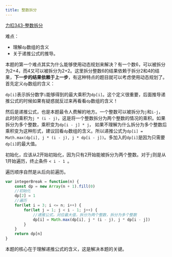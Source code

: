 ```yaml
---
title: 整数拆分
---
```

[力扣343-整数拆分](https://leetcode.cn/problems/integer-break/)

难点：
- 理解`dp`数组的含义
- 关于递推公式的推导。

本题的第一个难点其实为什么能够使用动态规划来解决？有一个数6，可以被拆分为2+4，而4又可以被拆分为2+2。这里拆分整数6的结果依赖于拆分2和4的结果，**下一步的结果依赖于上一步**，有这种特点的题目就可以考虑使用动态规划了。
首先定义`dp`数组的含义：

`dp[i]`表示拆分数字`i`能够得到的最大乘积为`dp[i]`。这个定义很重要，后面推导递推公式的时候如果有疑惑就反过来再看看`dp`数组的含义！

然后是递推公式，也是本题最令人费解的地方。一个整数可以被拆分为`j`和`i-j`，此时的乘积为`j * (i - j)`，这是将一个整数拆分为两个整数的情况的乘积。如果拆分为多个整数，乘积变为`dp[i - j] * j`，
如果不理解为什么拆分为多个整数后乘积变为这种形式，建议回看`dp`数组的含义。所以递推公式为`dp[i] = Math.max(dp[i], j * (i - j), j * dp[i - j])`。多加入的`dp[i]`是因为只需要`dp[i]`的最大值。

初始化，应该从2开始初始化，因为只有2开始能被拆分为两个整数。对于`j`则是从1开始遍历，终止条件 `< i - 1 `。

遍历顺序自然是从后向前遍历。

```javascript
var integerBreak = function(n) {
    const dp = new Array(n + 1).fill(0)
    //初始化
    dp[2] = 1
    //遍历
    for(let i = 3; i <= n; i++) {
        for(let j = 1; j < i - 1; j++) {
            //递推公式，对应最大值，拆分为两个整数，拆分为多个整数
            dp[i] = Math.max(dp[i], j * (i - j), j * dp[i - j])
        }
    }
    return dp[n]
}
```

本题的核心在于理解递推公式的含义，这是解决本题的关键。

